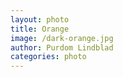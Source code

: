 ```yaml
---
layout: photo
title: Orange
image: /dark-orange.jpg
author: Purdom Lindblad
categories: photo
---
```

<img src="/images/{{ post.image }}" alt="">
